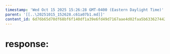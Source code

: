 ```yaml
---
timestamp: 'Wed Oct 15 2025 15:26:28 GMT-0400 (Eastern Daylight Time)'
parent: '[[..\20251015_152628.c61a07b1.md]]'
content_id: 6d76b65d70df68bf6f140df1a39e6fd49d7167aae4d02faa5b63362744266256
---
```


# response:

